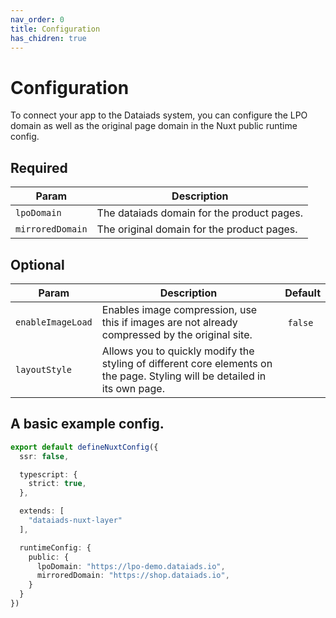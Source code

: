 ```yaml
---
nav_order: 0
title: Configuration
has_chidren: true
---
```

# Configuration

To connect your app to the Dataiads system, you can configure the LPO domain as well as the original page domain in the Nuxt public runtime config.

## Required

| Param | Description | 
| ------- | ------- | 
| `lpoDomain` | The dataiads domain for the product pages. | 
| `mirroredDomain` | The original domain for the product pages. | 

## Optional

| Param | Description | Default | 
| ------- | ------- | ------- | 
| `enableImageLoad` | Enables image compression, use this if images are not already compressed by the original site. | `false` | 
| `layoutStyle` | Allows you to quickly modify the styling of different core elements on the page. Styling will be detailed in its own page. | 


## A basic example config.
``` typescript
export default defineNuxtConfig({
  ssr: false,

  typescript: {
    strict: true,
  },

  extends: [
    "dataiads-nuxt-layer"
  ],

  runtimeConfig: {
    public: {
      lpoDomain: "https://lpo-demo.dataiads.io",
      mirroredDomain: "https://shop.dataiads.io",
    }
  }
})
```